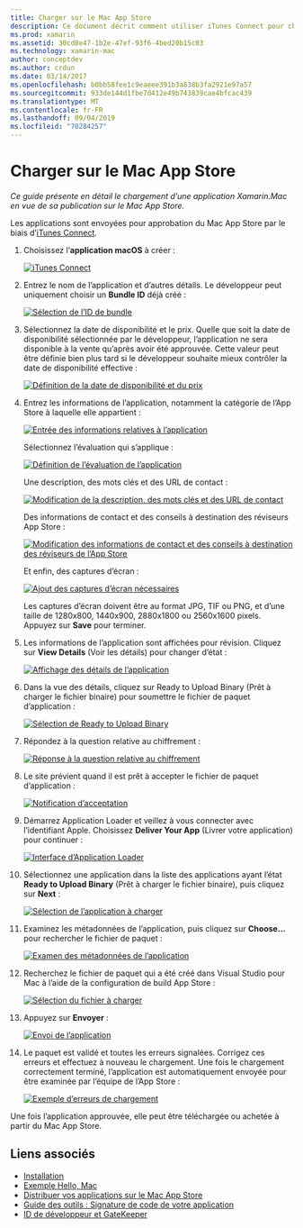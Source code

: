 ```yaml
---
title: Charger sur le Mac App Store
description: Ce document décrit comment utiliser iTunes Connect pour charger une application Xamarin.Mac dans le Mac App Store. Il présente les informations requises par iTunes Connect pour terminer le processus.
ms.prod: xamarin
ms.assetid: 30cd0e47-1b2e-47ef-93f6-4bed20b15c03
ms.technology: xamarin-mac
author: conceptdev
ms.author: crdun
ms.date: 03/14/2017
ms.openlocfilehash: b0bb58fee1c9eaeee391b3a838b3fa2921e97a57
ms.sourcegitcommit: 933de144d1fbe7d412e49b743839cae4bfcac439
ms.translationtype: MT
ms.contentlocale: fr-FR
ms.lasthandoff: 09/04/2019
ms.locfileid: "70284257"
---
```

# <a name="upload-to-mac-app-store"></a>Charger sur le Mac App Store

_Ce guide présente en détail le chargement d’une application Xamarin.Mac en vue de sa publication sur le Mac App Store._

Les applications sont envoyées pour approbation du Mac App Store par le biais d’[iTunes Connect](http://itunesconnect.apple.com/).

1. Choisissez l’**application macOS** à créer : 

    [![](uploading-images/image65.png "iTunes Connect")](uploading-images/image65.png#lightbox)

2. Entrez le nom de l’application et d’autres détails. Le développeur peut uniquement choisir un **Bundle ID** déjà créé : 

    [![](uploading-images/image66.png "Sélection de l’ID de bundle")](uploading-images/image66.png#lightbox)

3. Sélectionnez la date de disponibilité et le prix. Quelle que soit la date de disponibilité sélectionnée par le développeur, l’application ne sera disponible à la vente qu’après avoir été approuvée. Cette valeur peut être définie bien plus tard si le développeur souhaite mieux contrôler la date de disponibilité effective : 

    [![](uploading-images/image67.png "Définition de la date de disponibilité et du prix")](uploading-images/image67.png#lightbox)

4. Entrez les informations de l’application, notamment la catégorie de l’App Store à laquelle elle appartient : 

    [![](uploading-images/image68.png "Entrée des informations relatives à l’application")](uploading-images/image68.png#lightbox) 

    Sélectionnez l’évaluation qui s’applique : 

    [![](uploading-images/image69.png "Définition de l’évaluation de l’application")](uploading-images/image69.png#lightbox) 

    Une description, des mots clés et des URL de contact : 

    [![](uploading-images/image70.png "Modification de la description, des mots clés et des URL de contact")](uploading-images/image70.png#lightbox) 

    Des informations de contact et des conseils à destination des réviseurs App Store : 

    [![](uploading-images/image71.png "Modification des informations de contact et des conseils à destination des réviseurs de l’App Store")](uploading-images/image71.png#lightbox) 

    Et enfin, des captures d’écran : 

    [![](uploading-images/image72.png "Ajout des captures d’écran nécessaires")](uploading-images/image72.png#lightbox) 

    Les captures d’écran doivent être au format JPG, TIF ou PNG, et d’une taille de 1280x800, 1440x900, 2880x1800 ou 2560x1600 pixels. Appuyez sur **Save** pour terminer.

5. Les informations de l’application sont affichées pour révision. Cliquez sur **View Details** (Voir les détails) pour changer d’état : 

    [![](uploading-images/image73.png "Affichage des détails de l’application")](uploading-images/image73.png#lightbox)

6. Dans la vue des détails, cliquez sur Ready to Upload Binary (Prêt à charger le fichier binaire) pour soumettre le fichier de paquet d’application : 

    [![](uploading-images/image74.png "Sélection de Ready to Upload Binary")](uploading-images/image74.png#lightbox)

7. Répondez à la question relative au chiffrement : 

    [![](uploading-images/image75.png "Réponse à la question relative au chiffrement")](uploading-images/image75.png#lightbox)

8. Le site prévient quand il est prêt à accepter le fichier de paquet d’application : 

    [![](uploading-images/image76.png "Notification d’acceptation")](uploading-images/image76.png#lightbox)

9. Démarrez Application Loader et veillez à vous connecter avec l’identifiant Apple.
Choisissez **Deliver Your App** (Livrer votre application) pour continuer : 

    [![](uploading-images/image77.png "Interface d’Application Loader")](uploading-images/image77.png#lightbox)

10. Sélectionnez une application dans la liste des applications ayant l’état **Ready to Upload Binary** (Prêt à charger le fichier binaire), puis cliquez sur **Next** : 

    [![](uploading-images/image78.png "Sélection de l’application à charger")](uploading-images/image78.png#lightbox)

11. Examinez les métadonnées de l’application, puis cliquez sur **Choose...** pour rechercher le fichier de paquet : 

    [![](uploading-images/image79.png "Examen des métadonnées de l’application")](uploading-images/image79.png#lightbox)

12. Recherchez le fichier de paquet qui a été créé dans Visual Studio pour Mac à l’aide de la configuration de build App Store : 

    [![](uploading-images/image80.png "Sélection du fichier à charger")](uploading-images/image80.png#lightbox)

13. Appuyez sur **Envoyer** : 

    [![](uploading-images/image81.png "Envoi de l’application")](uploading-images/image81.png#lightbox)

14. Le paquet est validé et toutes les erreurs signalées. Corrigez ces erreurs et effectuez à nouveau le chargement. Une fois le chargement correctement terminé, l’application est automatiquement envoyée pour être examinée par l’équipe de l’App Store : 

    [![](uploading-images/image82.png "Exemple d’erreurs de chargement")](uploading-images/image82.png#lightbox)

Une fois l’application approuvée, elle peut être téléchargée ou achetée à partir du Mac App Store.

## <a name="related-links"></a>Liens associés

- [Installation](~//mac/get-started/installation.md)
- [Exemple Hello, Mac](~//mac/get-started/hello-mac.md)
- [Distribuer vos applications sur le Mac App Store](https://developer.apple.com/devcenter/mac/checklist/)
- [Guide des outils : Signature de code de votre application](https://developer.apple.com/library/mac/#documentation/ToolsLanguages/Conceptual/OSXWorkflowGuide/CodeSigning/CodeSigning.html)
- [ID de développeur et GateKeeper](https://developer.apple.com/resources/developer-id/)
